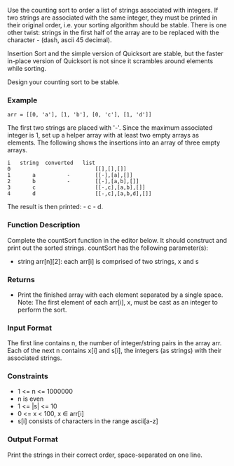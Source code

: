 Use the counting sort to order a list of strings associated with integers. If two strings are associated with the same integer, they must be printed in their original order, i.e. your sorting algorithm should be stable. There is one other twist: strings in the first half of the array are to be replaced with the character - (dash, ascii 45 decimal).

Insertion Sort and the simple version of Quicksort are stable, but the faster in-place version of Quicksort is not since it scrambles around elements while sorting.

Design your counting sort to be stable.

### Example

```
arr = [[0, 'a'], [1, 'b'], [0, 'c'], [1, 'd']]
```

The first two strings are placed with '-'. Since the maximum associated integer is 1, set up a helper array with at least two empty arrays as elements. The following shows the insertions into an array of three empty arrays.

```
i	string	converted	list
0			    	        [[],[],[]]
1	    a	       -		[[-],[a],[]]
2	    b	       -		[[-],[a,b],[]]
3	    c	        		[[-,c],[a,b],[]]
4	    d	        		[[-,c],[a,b,d],[]]
```

The result is then printed: - c - d.

### Function Description

Complete the countSort function in the editor below. It should construct and print out the sorted strings.
countSort has the following parameter(s):

- string arr[n][2]: each arr[i] is comprised of two strings, x and s

### Returns

- Print the finished array with each element separated by a single space.
  Note: The first element of each arr[i], x, must be cast as an integer to perform the sort.

### Input Format

The first line contains n, the number of integer/string pairs in the array arr.
Each of the next n contains x[i] and s[i], the integers (as strings) with their associated strings.

### Constraints

- 1 <= n <= 1000000
- n is even
- 1 <= |s| <= 10
- 0 <= x < 100, x ∈ arr[i]
- s[i] consists of characters in the range ascii[a-z]

### Output Format

Print the strings in their correct order, space-separated on one line.
